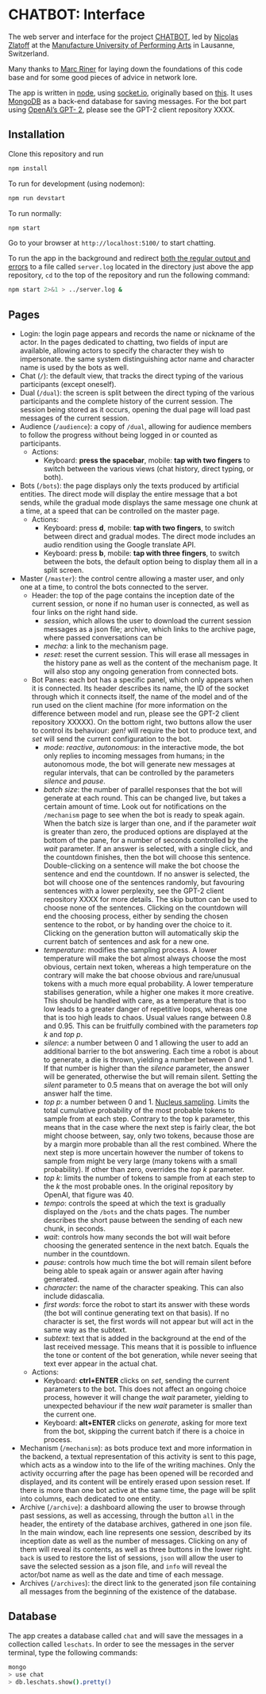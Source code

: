 # CHATBOT: Interface

The web server and interface for the project [CHATBOT](http://www.manufacture.ch/fr/4467/CHATBOT-jouer-et-dialoguer-avec-un-agent-conversationnel-acteur), led by [Nicolas Zlatoff](http://www.manufacture.ch/en/1695/Nicolas-Zlatoff) at the [Manufacture University of Performing Arts](http://www.manufacture.ch/en/) in Lausanne, Switzerland.

Many thanks to [Marc Riner](https://github.com/mriner) for laying down the foundations of this code base and for some good pieces of advice in network lore.

The app is written in [node](https://nodejs.org/en/), using [socket.io](https://socket.io/), originally based on [this](https://github.com/ezesundayeze/anonymouse-realtime-chat-app). It uses [MongoDB](https://www.mongodb.com/) as a back-end database for saving messages. For the bot part using [OpenAI’s GPT- 2](https://openai.com/blog/tags/gpt-2/), please see the GPT-2 client repository XXXX.

## Installation

Clone this repository and run

```bash
npm install
```
To run for development (using nodemon):

```bash
npm run devstart
```

To run normally:

```bash
npm start
```

Go to your browser at `http://localhost:5100/` to start chatting.

To run the app in the background and redirect [both the regular output and errors](https://www.brianstorti.com/understanding-shell-script-idiom-redirect/) to a file called `server.log` located in the directory just above the app repository, `cd` to the top of the repository and run the following command:
```bash
npm start 2>&1 > ../server.log &
```

## Pages

  - Login: the login page appears and records the name or nickname of the actor. In the pages dedicated to chatting, two fields of input are available, allowing actors to specify the character they wish to impersonate. the same system distinguishing actor name and character name is used by the bots as well.
  - Chat (`/`): the default view, that tracks the direct typing of the various participants (except oneself).
  - Dual (`/dual`): the screen is split between the direct typing of the various participants and the complete history of the current session. The session being stored as it occurs, opening the dual page will load past messages of the current session.
  - Audience (`/audience`): a copy of `/dual`, allowing for audience members to follow the progress without being logged in or counted as participants.
    - Actions:
      - Keyboard: **press the spacebar**, mobile: **tap with two fingers** to switch between the various views (chat history, direct typing, or both).
  - Bots (`/bots`): the page displays only the texts produced by artificial entities. The direct mode will display the entire message that a bot sends, while the gradual mode displays the same message one chunk at a time, at a speed that can be controlled on the master page.
    - Actions:
      - Keyboard: press **d**, mobile: **tap with two fingers**, to switch between direct and gradual modes. The direct mode includes an audio rendition using the Google translate API.
      - Keyboard: press **b**, mobile: **tap with three fingers**, to switch between the bots, the default option being to display them all in a split screen.
  - Master (`/master`): the control centre allowing a master user, and only one at a time, to control the bots connected to the server.
    - Header: the top of the page contains the inception date of the current session, or none if no human user is connected, as well as four links on the right hand side.
      - *session*, which allows the user to download the current session messages as a json file;
      archive,  which links to the archive page, where passed conversations can be
      - *mecha*: a link to the mechanism page.
      - *reset*: reset the current session. This will erase all messages in the history pane as well as the content of the mechanism page. It will also stop any ongoing generation from connected bots.
    - Bot Panes: each bot has a specific panel, which only appears when it is connected. Its header describes its name, the ID of the socket through which it connects itself, the name of the model and of the run used on the client machine (for more information on the difference between model and run, please see the GPT-2 client repository XXXXX). On the bottom right, two buttons allow the user to control its behaviour: *gen!* will require the bot to produce text, and *set* will send the current configuration to the bot.
      - *mode*: *reactive*, *autonomous*: in the interactive mode, the bot only replies to incoming messages from humans;  in the autonomous mode, the bot will generate new messages at regular intervals, that can be controlled by the parameters *silence* and *pause*.
      - *batch size*: the number of parallel responses that the bot will generate at each round. This can be changed live, but takes a certain amount of time. Look out for notifications on the `/mechanism` page to see when the bot is ready to speak again. When the batch size is larger than one, and if the parameter *wait* is greater than zero, the produced options are displayed at the bottom of the pane, for a number of seconds controlled by the *wait* parameter. If an answer is selected, with a single click, and the countdown finishes, then the bot will choose this sentence. Double-clicking on a sentence will make the bot choose the sentence and end the countdown. If no answer is selected, the bot will choose one of the sentences randomly, but favouring sentences with a lower perplexity, see the GPT-2 client repository XXXX for more details. The skip button can be used to choose none of the sentences. Clicking on the countdown will end the choosing process, either by sending the chosen sentence to the robot, or by handing over the choice to it. Clicking on the generation button will automatically skip the current batch of sentences and ask for a new one.
      - *temperature*: modifies the sampling process. A lower temperature will make the bot almost always choose the most obvious, certain next token, whereas a high temperature on the contrary will make the bat choose obvious and rare/unusual tokens with a much more equal probability. A lower temperature stabilises generation, while a higher one makes it more creative. This should be handled with care, as a temperature that is too low leads to a greater danger of repetitive loops, whereas one that is too high leads to chaos. Usual values range between 0.8 and 0.95. This can be fruitfully combined with the parameters *top k* and *top p*.
      - *silence*: a number between 0 and 1 allowing the user to add an additional barrier to the bot answering. Each time a robot is about to generate, a die is thrown, yielding a number between 0 and 1. If that number is higher than the *silence* parameter, the answer will be generated, otherwise the but will remain silent. Setting the *silent* parameter to 0.5 means that on average the bot will only answer half the time.
      - *top p*: a number between 0 and 1. [Nucleus sampling](https://arxiv.org/abs/1904.09751). Limits the total cumulative probability of the most probable tokens to sample from at each step. Contrary to the top k parameter, this means that in the case where the next step is fairly clear, the bot might choose between, say, only two tokens, because those are by a margin more probable than all the rest combined. Where the next step is more uncertain however the number of tokens to sample from might be very large (many tokens with a small probability). If other than zero, overrides the *top k* parameter.
      - *top k*: limits the number of tokens to sample from at each step to the *k* the most probable ones. In the original repository by OpenAI, that figure was 40.
      - *tempo*: controls the speed at which the text is gradually displayed on the `/bots` and the chats pages. The number describes the short pause between the sending of each new chunk, in seconds.
      - *wait*: controls how many seconds the bot will wait before choosing the generated sentence in the next batch. Equals the number in the countdown.
      - *pause*: controls how much time the bot will remain silent before being able to speak again or answer again after having generated.
      - *character*: the name of the character speaking. This can also include didascalia.
      - *first words*: force the robot to start its answer with these words (the bot will continue generating text on that basis). If no character is set, the first words will not appear but will act in the same way as the subtext.
      - *subtext*:  text that is added in the background at the end of the last received message. This means that it is possible to influence the tone or content of the bot generation, while never seeing that text ever appear in the actual chat.
    - Actions:
      - Keyboard: **ctrl+ENTER** clicks on *set*, sending the current parameters to the bot. This does not affect an ongoing choice process, however it will change the *wait* parameter, yielding to unexpected behaviour if the new *wait* parameter is smaller than the current one.
      - Keyboard: **alt+ENTER** clicks on *generate*, asking for more text from the bot, skipping the current batch if there is a choice in process.
  - Mechanism (`/mechanism`): as bots produce text and more information in the backend, a textual representation of this activity is sent to this page, which acts as a window into to the life of the writing machines. Only the activity occurring after the page has been opened will be recorded and displayed, and its content will be entirely erased upon session reset. If there is more than one bot active at the same time, the page will be split into columns, each dedicated to one entity.
  - Archive (`/archive`): a dashboard allowing the user to browse through past
    sessions, as well as accessing, through the button `all` in the header, the entirety of the database archives, gathered in one json file. In the main window, each line represents one session, described by its inception date as well as the number of messages. Clicking on any of them will reveal its contents, as well as three buttons in the lower right. `back` is used to restore the list of sessions, `json` will allow the user to save the selected session as a json file, and `info` will reveal the actor/bot name as well as the date and time of each message.
  - Archives (`/archives`): the direct link to the generated json file containing all messages from the beginning of the existence of the database.

## Database

The app creates a database called `chat` and will save the messages in a collection called `leschats`. In order to see the messages in the server terminal, type the following commands:

```bash
mongo
> use chat
> db.leschats.show().pretty()
```

